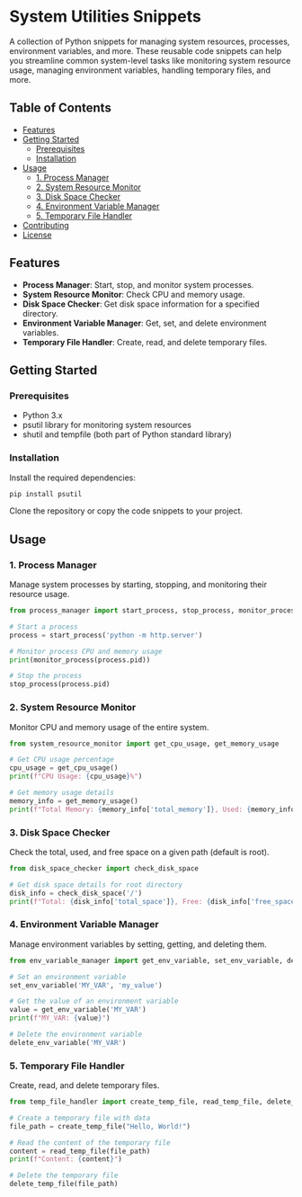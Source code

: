 # System Utilities Snippets

A collection of Python snippets for managing system resources, processes, environment variables, and more. These reusable code snippets can help you streamline common system-level tasks like monitoring system resource usage, managing environment variables, handling temporary files, and more.

## Table of Contents

- [Features](#features)
- [Getting Started](#getting-started)
  - [Prerequisites](#prerequisites)
  - [Installation](#installation)
- [Usage](#usage)
  - [1. Process Manager](#1-process-manager)
  - [2. System Resource Monitor](#2-system-resource-monitor)
  - [3. Disk Space Checker](#3-disk-space-checker)
  - [4. Environment Variable Manager](#4-environment-variable-manager)
  - [5. Temporary File Handler](#5-temporary-file-handler)
- [Contributing](#contributing)
- [License](#license)

## Features

- **Process Manager**: Start, stop, and monitor system processes.
- **System Resource Monitor**: Check CPU and memory usage.
- **Disk Space Checker**: Get disk space information for a specified directory.
- **Environment Variable Manager**: Get, set, and delete environment variables.
- **Temporary File Handler**: Create, read, and delete temporary files.

## Getting Started

### Prerequisites

- Python 3.x
- psutil library for monitoring system resources
- shutil and tempfile (both part of Python standard library)

### Installation

Install the required dependencies:

```bash
pip install psutil
```

Clone the repository or copy the code snippets to your project.

## Usage

### 1. Process Manager

Manage system processes by starting, stopping, and monitoring their resource usage.

```python
from process_manager import start_process, stop_process, monitor_process

# Start a process
process = start_process('python -m http.server')

# Monitor process CPU and memory usage
print(monitor_process(process.pid))

# Stop the process
stop_process(process.pid)
```

### 2. System Resource Monitor

Monitor CPU and memory usage of the entire system.

```python
from system_resource_monitor import get_cpu_usage, get_memory_usage

# Get CPU usage percentage
cpu_usage = get_cpu_usage()
print(f"CPU Usage: {cpu_usage}%")

# Get memory usage details
memory_info = get_memory_usage()
print(f"Total Memory: {memory_info['total_memory']}, Used: {memory_info['used_memory']}")
```

### 3. Disk Space Checker

Check the total, used, and free space on a given path (default is root).

```python
from disk_space_checker import check_disk_space

# Get disk space details for root directory
disk_info = check_disk_space('/')
print(f"Total: {disk_info['total_space']}, Free: {disk_info['free_space']}, Used: {disk_info['used_space']}")
```

### 4. Environment Variable Manager

Manage environment variables by setting, getting, and deleting them.

```python
from env_variable_manager import get_env_variable, set_env_variable, delete_env_variable

# Set an environment variable
set_env_variable('MY_VAR', 'my_value')

# Get the value of an environment variable
value = get_env_variable('MY_VAR')
print(f"MY_VAR: {value}")

# Delete the environment variable
delete_env_variable('MY_VAR')
```

### 5. Temporary File Handler

Create, read, and delete temporary files.

```python
from temp_file_handler import create_temp_file, read_temp_file, delete_temp_file

# Create a temporary file with data
file_path = create_temp_file("Hello, World!")

# Read the content of the temporary file
content = read_temp_file(file_path)
print(f"Content: {content}")

# Delete the temporary file
delete_temp_file(file_path)
```
